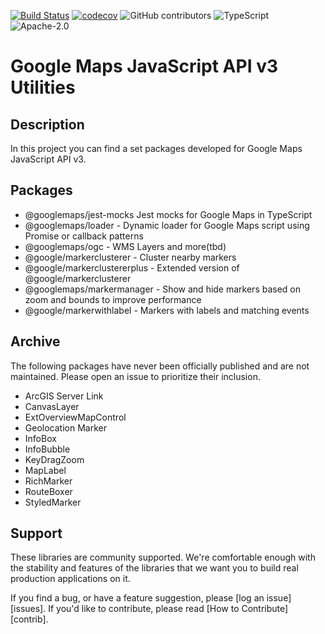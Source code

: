 [![Build Status](https://travis-ci.org/googlemaps/v3-utility-library.svg?branch=master)](https://travis-ci.org/googlemaps/v3-utility-library)
[![codecov](https://codecov.io/gh/googlemaps/v3-utility-library/branch/master/graph/badge.svg)](https://codecov.io/gh/googlemaps/v3-utility-library)
![GitHub contributors](https://img.shields.io/github/contributors/googlemaps/v3-utility-library)
![TypeScript](https://badgen.net/badge/icon/Typed?icon=typescript&label&labelColor=blue&color=555555)
![Apache-2.0](https://img.shields.io/badge/license-Apache-blue)

Google Maps JavaScript API v3 Utilities
===================================================

## Description

In this project you can find a set packages developed for Google Maps JavaScript API v3.

## Packages
- @googlemaps/jest-mocks Jest mocks for Google Maps in TypeScript
- @googlemaps/loader - Dynamic loader for Google Maps script using Promise or callback patterns
- @googlemaps/ogc - WMS Layers and more(tbd)
- @google/markerclusterer - Cluster nearby markers
- @google/markerclustererplus - Extended version of @google/markerclusterer
- @googlemaps/markermanager - Show and hide markers based on zoom and bounds to improve performance
- @google/markerwithlabel - Markers with labels and matching events

## Archive

The following packages have never been officially published and are not maintained. Please open an issue to prioritize their inclusion.
- ArcGIS Server Link
- CanvasLayer
- ExtOverviewMapControl
- Geolocation Marker
- InfoBox
- InfoBubble
- KeyDragZoom
- MapLabel
- RichMarker
- RouteBoxer
- StyledMarker
 
## Support

These libraries are community supported. We're comfortable enough with the stability and features of
the libraries that we want you to build real production applications on it.

If you find a bug, or have a feature suggestion, please [log an issue][issues]. If you'd like to
contribute, please read [How to Contribute][contrib].
